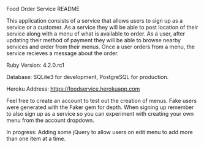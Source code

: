 Food Order Service README

This application consists of a service that allows users to sign up as a service or a customer.
As a service they will be able to post location of their service along with a menu of what is available to order.
As a user, after updating their method of payment they will be able to browse nearby services and order from their menus.
Once a user orders from a menu, the service recieves a message about the order.

Ruby Version: 4.2.0.rc1

Database: SQLite3 for development, PostgreSQL for production.

Heroku Address: https://foodservice.herokuapp.com

Feel free to create an account to test out the creation of menus. Fake users were generated with 
the Faker gem for depth. When signing up remember to also sign up as a service so you can experiment with creating
your own menu from the account dropdown.

In progress: Adding some jQuery to allow users on edit menu to add more than one item at a time.


